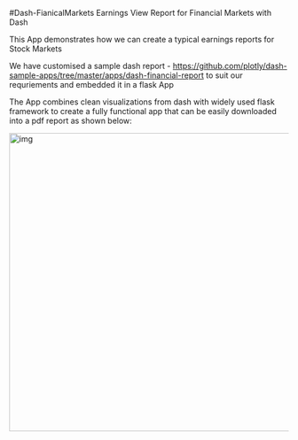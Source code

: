 #Dash-FianicalMarkets
Earnings View Report for Financial Markets with Dash

This App demonstrates how we can create a typical earnings reports for Stock Markets

We have customised a sample dash report - https://github.com/plotly/dash-sample-apps/tree/master/apps/dash-financial-report to suit our requriements and embedded it in a flask App

The App combines clean visualizations from dash with widely used flask framework to create a fully functional app that can be easily downloaded into a pdf report as shown below:

<img width="539" alt="img" src="https://user-images.githubusercontent.com/33633867/120068881-8bf01700-c0a0-11eb-87d9-ad944e058c68.PNG">
